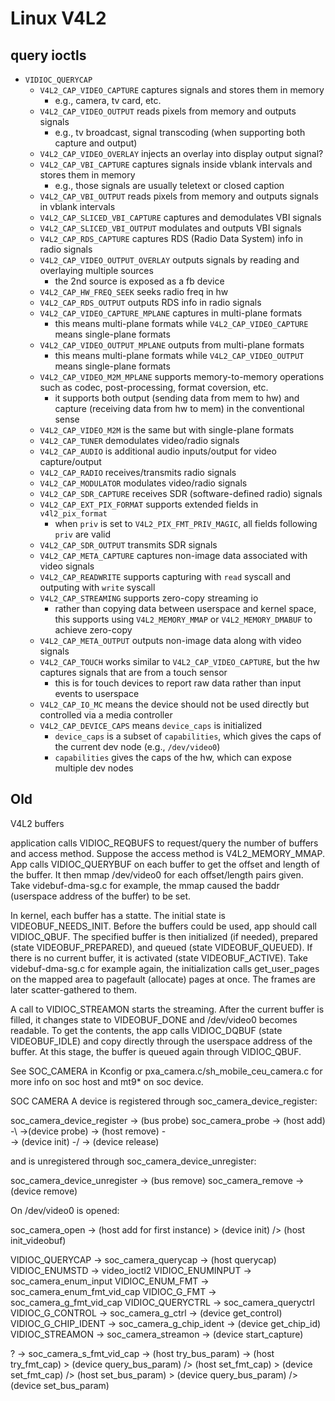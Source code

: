 Linux V4L2
==========

## query ioctls

- `VIDIOC_QUERYCAP`
  - `V4L2_CAP_VIDEO_CAPTURE` captures signals and stores them in memory
    - e.g., camera, tv card, etc.
  - `V4L2_CAP_VIDEO_OUTPUT` reads pixels from memory and outputs signals
    - e.g., tv broadcast, signal transcoding (when supporting both capture and
      output)
  - `V4L2_CAP_VIDEO_OVERLAY` injects an overlay into display output signal?
  - `V4L2_CAP_VBI_CAPTURE` captures signals inside vblank intervals and stores
    them in memory
    - e.g., those signals are usually teletext or closed caption
  - `V4L2_CAP_VBI_OUTPUT` reads pixels from memory and outputs signals in
    vblank intervals
  - `V4L2_CAP_SLICED_VBI_CAPTURE` captures and demodulates VBI signals
  - `V4L2_CAP_SLICED_VBI_OUTPUT` modulates and outputs VBI signals
  - `V4L2_CAP_RDS_CAPTURE` captures RDS (Radio Data System) info in radio
    signals
  - `V4L2_CAP_VIDEO_OUTPUT_OVERLAY` outputs signals by reading and overlaying
    multiple sources
    - the 2nd source is exposed as a fb device
  - `V4L2_CAP_HW_FREQ_SEEK` seeks radio freq in hw
  - `V4L2_CAP_RDS_OUTPUT` outputs RDS info in radio signals
  - `V4L2_CAP_VIDEO_CAPTURE_MPLANE` captures in multi-plane formats
    - this means multi-plane formats while `V4L2_CAP_VIDEO_CAPTURE` means
      single-plane formats
  - `V4L2_CAP_VIDEO_OUTPUT_MPLANE` outputs from multi-plane formats
    - this means multi-plane formats while `V4L2_CAP_VIDEO_OUTPUT` means
      single-plane formats
  - `V4L2_CAP_VIDEO_M2M_MPLANE` supports memory-to-memory operations such as
    codec, post-processing, format coversion, etc.
    - it supports both output (sending data from mem to hw) and capture
      (receiving data from hw to mem) in the conventional sense
  - `V4L2_CAP_VIDEO_M2M` is the same but with single-plane formats
  - `V4L2_CAP_TUNER` demodulates video/radio signals
  - `V4L2_CAP_AUDIO` is additional audio inputs/output for video
    capture/output
  - `V4L2_CAP_RADIO` receives/transmits radio signals
  - `V4L2_CAP_MODULATOR` modulates video/radio signals
  - `V4L2_CAP_SDR_CAPTURE` receives SDR (software-defined radio) signals
  - `V4L2_CAP_EXT_PIX_FORMAT` supports extended fields in `v4l2_pix_format`
    - when `priv` is set to `V4L2_PIX_FMT_PRIV_MAGIC`, all fields following
      `priv` are valid
  - `V4L2_CAP_SDR_OUTPUT` transmits SDR signals
  - `V4L2_CAP_META_CAPTURE` captures non-image data associated with video
    signals
  - `V4L2_CAP_READWRITE` supports capturing with `read` syscall and outputing
    with `write` syscall
  - `V4L2_CAP_STREAMING` supports zero-copy streaming io
    - rather than copying data between userspace and kernel space, this
      supports using `V4L2_MEMORY_MMAP` or `V4L2_MEMORY_DMABUF` to achieve
      zero-copy
  - `V4L2_CAP_META_OUTPUT` outputs non-image data along with video signals
  - `V4L2_CAP_TOUCH` works similar to `V4L2_CAP_VIDEO_CAPTURE`, but the hw
    captures signals that are from a touch sensor
    - this is for touch devices to report raw data rather than input events to
      userspace
  - `V4L2_CAP_IO_MC` means the device should not be used directly but
    controlled via a media controller
  - `V4L2_CAP_DEVICE_CAPS` means `device_caps` is initialized
    - `device_caps` is a subset of `capabilities`, which gives the caps of the
      current dev node (e.g., `/dev/video0`)
    - `capabilities` gives the caps of the hw, which can expose multiple dev
      nodes

## Old

V4L2 buffers

application calls VIDIOC_REQBUFS to request/query the number of buffers and
access method.  Suppose the access method is V4L2_MEMORY_MMAP.  App calls
VIDIOC_QUERYBUF on each buffer to get the offset and length of the buffer.  It
then mmap /dev/video0 for each offset/length pairs given.  Take
videbuf-dma-sg.c for example, the mmap caused the baddr (userspace address of
the buffer) to be set.

In kernel, each buffer has a statte.  The initial state is VIDEOBUF_NEEDS_INIT.
Before the buffers could be used, app should call VIDIOC_QBUF.  The specified
buffer is then initialized (if needed), prepared (state VIDEOBUF_PREPARED), and
queued (state VIDEOBUF_QUEUED).  If there is no current buffer, it is activated
(state VIDEOBUF_ACTIVE).  Take videbuf-dma-sg.c for example again, the
initialization calls get_user_pages on the mapped area to pagefault (allocate)
pages at once.  The frames are later scatter-gathered to them.

A call to VIDIOC_STREAMON starts the streaming.  After the current buffer is
filled, it changes state to VIDEOBUF_DONE and /dev/video0 becomes readable.  To
get the contents, the app calls VIDIOC_DQBUF (state VIDEOBUF_IDLE) and copy
directly through the userspace address of the buffer.  At this stage, the
buffer is queued again through VIDIOC_QBUF.

See SOC_CAMERA in Kconfig or pxa_camera.c/sh_mobile_ceu_camera.c for more
info on soc host and mt9* on soc device.


SOC CAMERA
A device is registered through soc_camera_device_register:

soc_camera_device_register -> (bus probe) soc_camera_probe -> (host add) -\                   ->(device probe) -> (host remove) -\
                                                                           -> (device init) -/                                    -> (device release)

and is unregistered through soc_camera_device_unregister:

soc_camera_device_unregister -> (bus remove) soc_camera_remove -> (device remove)

On /dev/video0 is opened:

soc_camera_open -> (host add for first instance) \> (device init) /> (host init_videobuf)

VIDIOC_QUERYCAP -> soc_camera_querycap -> (host querycap)
VIDIOC_ENUMSTD -> video_ioctl2
VIDIOC_ENUMINPUT -> soc_camera_enum_input
VIDIOC_ENUM_FMT -> soc_camera_enum_fmt_vid_cap
VIDIOC_G_FMT -> soc_camera_g_fmt_vid_cap
VIDIOC_QUERYCTRL -> soc_camera_queryctrl
VIDIOC_G_CONTROL -> soc_camera_g_ctrl -> (device get_control)
VIDIOC_G_CHIP_IDENT -> soc_camera_g_chip_ident -> (device get_chip_id)
VIDIOC_STREAMON -> soc_camera_streamon -> (device start_capture)


? -> soc_camera_s_fmt_vid_cap -> (host try_bus_param) -> (host try_fmt_cap) \> (device query_bus_param) /> (host set_fmt_cap) \> (device set_fmt_cap) /> (host set_bus_param) \> (device query_bus_param) /> (device set_bus_param)
